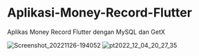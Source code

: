 # Aplikasi-Money-Record-Flutter
Aplikas Money Record Flutter dengan MySQL dan GetX

![Screenshot_20221126-194052](https://user-images.githubusercontent.com/105861803/205493190-af32af82-6566-4c40-8fe8-0e4475546c70.jpg)
![pt2022_12_04_20_27_35](https://user-images.githubusercontent.com/105861803/205493194-9cd5227f-026a-4d8e-9b96-78720d199d09.jpg)

